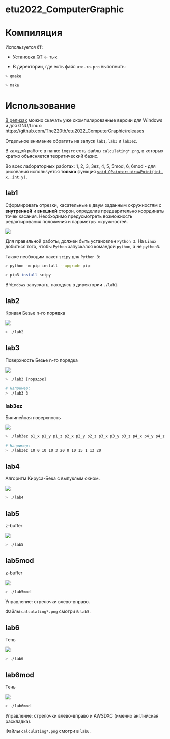 # etu2022_ComputerGraphic

# Компиляция

Используется `QT`:

- [Установка QT](https://github.com/The220th/SharedLib/blob/main/cpp/QT/INSTALL.md) <- тык

- В директории, где есть файл `что-то.pro` выполнить:

``` bash
> qmake

> make
```

# Использование

[В релизах](https://github.com/The220th/etu2022_ComputerGraphic/releases) можно скачать уже скомпилированные версии для Windows и для GNU/Linux: https://github.com/The220th/etu2022_ComputerGraphic/releases

Отдельное внимание обратить на запуск `lab1`, `lab3` и `lab3ez`.

В каждой работе в папке `imgsrc` есть файлы `calculating*.png`, в которых кратко объясняется теоритический базис. 

Во всех лабораторных работах: 1, 2, 3, 3ez, 4, 5, 5mod, 6, 6mod - для рисования используется **только** функция [`void QPainter::drawPoint(int x, int y)`](https://doc.qt.io/qt-5/qpainter.html#drawPoint-2).

## lab1

Сформировать отрезки, касательные к двум заданным окружностям с **внутренней** и **внешней** сторон, определив предварительно координаты точек касания. Необходимо предусмотреть возможность редактирования положения и параметры окружностей.

![](./imgsrc/prev_lab1.png)

Для правильной работы, должен быть установлен `Python 3`. На `Linux` добиться того, чтобы `Python` запускался командой `python`, а не `python3`.

Также необходим пакет `scipy` для `Python 3`:

``` bash
> python -m pip install --upgrade pip

> pip3 install scipy
```

В `Windows` запускать, находясь в директории `./lab1`.

## lab2

Кривая Безье n-го порядка

![](./imgsrc/prev_lab2.png)

``` bash
> ./lab2
```

## lab3

Поверхность Безье n-го порядка

![](./imgsrc/prev_lab3.png)

``` bash
> ./lab3 [порядок]

# Например:
> ./lab3 3
```

### lab3ez

Билинейная поверхность

![](./imgsrc/prev_lab3ez.png)

``` bash
> ./lab3ez p1_x p1_y p1_z p2_x p2_y p2_z p3_x p3_y p3_z p4_x p4_y p4_z

# Например:
> ./lab3ez 10 0 10 10 3 20 0 10 15 1 13 20
```

## lab4

Алгоритм Кируса-Бека с выпуклым окном.

![](./imgsrc/prev_lab4.png)

``` bash
> ./lab4
```

## lab5

z-buffer

![](./imgsrc/prev_lab5.png)

``` bash
> ./lab5
```

## lab5mod

z-buffer

![](./imgsrc/prev_lab5mod.png)

``` bash
> ./lab5mod
```

Управление: стрелочки влево-вправо.

Файлы `calculating*.png` смотри в `lab5`.

## lab6

Тень

![](./imgsrc/prev_lab6.png)

``` bash
> ./lab6
```

## lab6mod

Тень

![](./imgsrc/prev_lab6mod.png)

``` bash
> ./lab6mod
```

Управление: стрелочки влево-вправо и AWSDXC (именно английская раскладка).

Файлы `calculating*.png` смотри в `lab6`.